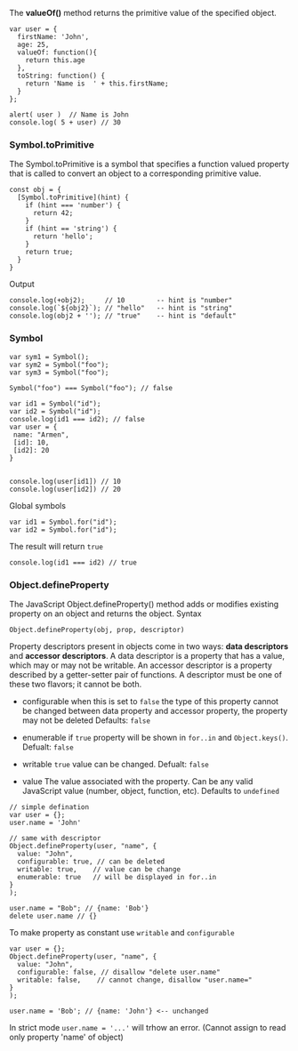 The **valueOf()** method returns the primitive value of the specified object.

```
var user = {
  firstName: 'John',
  age: 25,
  valueOf: function(){
    return this.age
  },
  toString: function() {
    return 'Name is  ' + this.firstName;
  }
};
```

```
alert( user )  // Name is John
console.log( 5 + user) // 30

```

### Symbol.toPrimitive
The Symbol.toPrimitive is a symbol that specifies a function valued property that is called to convert an object to a corresponding primitive value.
```
const obj = {
  [Symbol.toPrimitive](hint) {
    if (hint === 'number') {
      return 42;
    }
    if (hint == 'string') {
      return 'hello';
    }
    return true;
  }
}

```

Output
```
console.log(+obj2);     // 10        -- hint is "number"
console.log(`${obj2}`); // "hello"   -- hint is "string"
console.log(obj2 + ''); // "true"    -- hint is "default"
```

### Symbol
```
var sym1 = Symbol();
var sym2 = Symbol("foo");
var sym3 = Symbol("foo");

Symbol("foo") === Symbol("foo"); // false
````

```
var id1 = Symbol("id");
var id2 = Symbol("id");
console.log(id1 === id2); // false
var user = {
 name: "Armen",
 [id]: 10,
 [id2]: 20
}


console.log(user[id1]) // 10 
console.log(user[id2]) // 20

```

Global symbols
```
var id1 = Symbol.for("id");
var id2 = Symbol.for("id");
```
The result will return `true`
```
console.log(id1 === id2) // true
```

### Object.defineProperty
The JavaScript Object.defineProperty() method adds or modifies existing property on an object and returns the object.
Syntax
```
Object.defineProperty(obj, prop, descriptor)
```
Property descriptors present in objects come in two ways: **data descriptors** and **accessor descriptors**. 
A data descriptor is a property that has a value, which may or may not be writable. An accessor descriptor is a property described by a getter-setter pair of functions. A descriptor must be one of these two flavors; it cannot be both.

- configurable 
when this is set to `false` the type of this property cannot be changed between data property and accessor property, the property may not be deleted
Defaults: `false`

- enumerable
if `true` property will be shown in `for..in` and `Object.keys()`. Defualt: `false`

- writable
`true` value can be changed. Defualt: `false`

- value
The value associated with the property. Can be any valid JavaScript value (number, object, function, etc). Defaults to `undefined`

```
// simple defination
var user = {};
user.name = 'John'

// same with descriptor
Object.defineProperty(user, "name", { 
  value: "John", 
  configurable: true, // can be deleted
  writable: true,    // value can be change
  enumerable: true   // will be displayed in for..in 
}
);

user.name = "Bob"; // {name: 'Bob'}
delete user.name // {}

```

To make property as constant use `writable` and `configurable`
```
var user = {};
Object.defineProperty(user, "name", { 
  value: "John", 
  configurable: false, // disallow "delete user.name"
  writable: false,    // cannot change, disallow "user.name="
}
);

user.name = 'Bob'; // {name: 'John'} <-- unchanged
```
In strict mode `user.name = '...'` will trhow an error. (Cannot assign to read only property 'name' of object)
